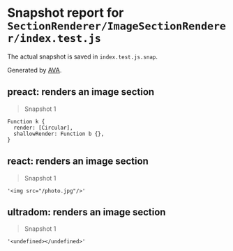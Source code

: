 # Snapshot report for `SectionRenderer/ImageSectionRenderer/index.test.js`

The actual snapshot is saved in `index.test.js.snap`.

Generated by [AVA](https://ava.li).

## preact: renders an image section

> Snapshot 1

    Function k {
      render: [Circular],
      shallowRender: Function b {},
    }

## react: renders an image section

> Snapshot 1

    '<img src="/photo.jpg"/>'

## ultradom: renders an image section

> Snapshot 1

    '<undefined></undefined>'
